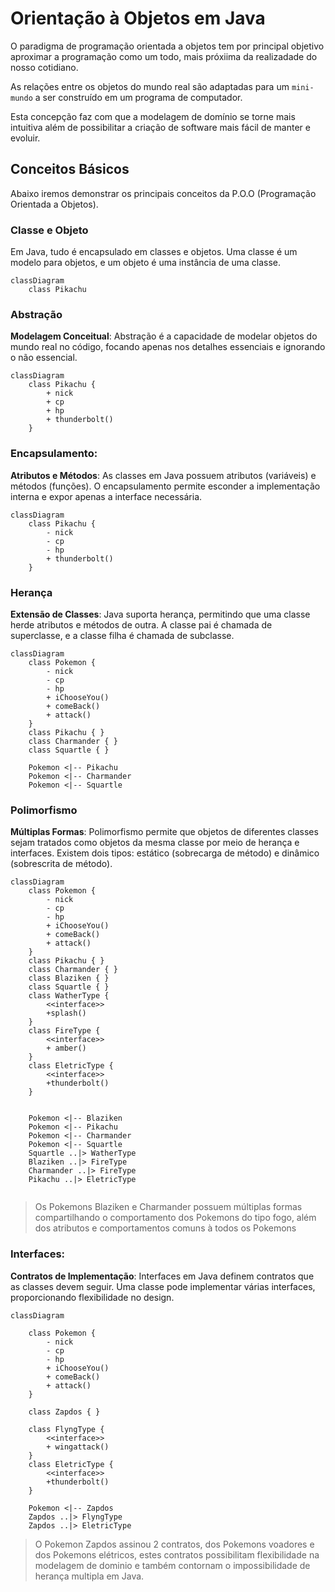 # Orientação à Objetos em Java

O paradigma de programação orientada a objetos tem por principal objetivo aproximar a programação como um todo, mais próxiima da realizadade do nosso cotidiano.

As relações entre os objetos do mundo real são adaptadas para um `mini-mundo` a ser construído em um programa de computador.

Esta concepção faz com que a modelagem de domínio se torne mais intuitiva além de possibilitar a criação de software mais fácil de manter e evoluir.

## Conceitos Básicos

Abaixo iremos demonstrar os principais conceitos da P.O.O (Programação Orientada a Objetos).

### Classe e Objeto

Em Java, tudo é encapsulado em classes e objetos. Uma classe é um modelo para objetos, e um objeto é uma instância de uma classe.

```mermaid
classDiagram
    class Pikachu
```

### Abstração

**Modelagem Conceitual**: Abstração é a capacidade de modelar objetos do mundo real no código, focando apenas nos detalhes essenciais e ignorando o não essencial.

```mermaid
classDiagram
    class Pikachu {
        + nick
        + cp
        + hp
        + thunderbolt()
    }
```

### Encapsulamento:

**Atributos e Métodos**: As classes em Java possuem atributos (variáveis) e métodos (funções). O encapsulamento permite esconder a implementação interna e expor apenas a interface necessária.

```mermaid
classDiagram
    class Pikachu {
        - nick
        - cp
        - hp
        + thunderbolt()
    }
```

### Herança

**Extensão de Classes**: Java suporta herança, permitindo que uma classe herde atributos e métodos de outra. A classe pai é chamada de superclasse, e a classe filha é chamada de subclasse.

```mermaid
classDiagram
    class Pokemon {
        - nick
        - cp
        - hp
        + iChooseYou()
        + comeBack()
        + attack()
    }
    class Pikachu { }
    class Charmander { }
    class Squartle { }

    Pokemon <|-- Pikachu
    Pokemon <|-- Charmander
    Pokemon <|-- Squartle
```

### Polimorfismo

**Múltiplas Formas**: Polimorfismo permite que objetos de diferentes classes sejam tratados como objetos da mesma classe por meio de herança e interfaces. Existem dois tipos: estático (sobrecarga de método) e dinâmico (sobrescrita de método).

```mermaid
classDiagram
    class Pokemon {
        - nick
        - cp
        - hp
        + iChooseYou()
        + comeBack()
        + attack()
    }
    class Pikachu { }
    class Charmander { }
    class Blaziken { }
    class Squartle { }
    class WatherType {
        <<interface>> 
        +splash()
    }
    class FireType { 
        <<interface>> 
        + amber()    
    }
    class EletricType { 
        <<interface>> 
        +thunderbolt()
    }

    
    Pokemon <|-- Blaziken
    Pokemon <|-- Pikachu
    Pokemon <|-- Charmander
    Pokemon <|-- Squartle
    Squartle ..|> WatherType
    Blaziken ..|> FireType
    Charmander ..|> FireType
    Pikachu ..|> EletricType
    
```
> Os Pokemons Blaziken e Charmander possuem múltiplas formas compartilhando o comportamento dos Pokemons do tipo fogo, além dos atributos e comportamentos comuns à todos os Pokemons


### Interfaces:

**Contratos de Implementação**: Interfaces em Java definem contratos que as classes devem seguir. Uma classe pode implementar várias interfaces, proporcionando flexibilidade no design.

```mermaid
classDiagram

    class Pokemon {
        - nick
        - cp
        - hp
        + iChooseYou()
        + comeBack()
        + attack()
    }
    
    class Zapdos { }
    
    class FlyngType { 
        <<interface>> 
        + wingattack()    
    }
    class EletricType { 
        <<interface>> 
        +thunderbolt()
    }

    Pokemon <|-- Zapdos
    Zapdos ..|> FlyngType
    Zapdos ..|> EletricType
```

> O Pokemon Zapdos assinou 2 contratos, dos Pokemons voadores e dos Pokemons elétricos, estes contratos possibilitam flexibilidade na modelagem de dominio e também contornam o impossibilidade de herança multipla em Java.  
    